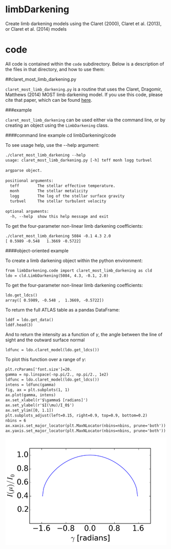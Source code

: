 # limbDarkening
Create limb darkening models using the Claret (2000), Claret et al. (2013), or Claret et al. (2014) models

# code

All code is contained within the `code` subdirectory. Below is a description of the files in that directory, and how to use them:

##claret_most_limb_darkening.py

`claret_most_limb_darkening.py` is a routine that uses the Claret, Dragomir, Matthews (2014) MOST limb darkening model. If you use this code, please cite that paper, which can be found [here](http://adsabs.harvard.edu/abs/2014A%26A...567A...3C).

###example

`claret_most_limb_darkening` can be used either via the command line, or by creating an object using the `LimbDarkening` class.

####command line example
    cd limbDarkening/code

To see usage help, use the --help argument:

    ./claret_most_limb_darkening --help
    usage: claret_most_limb_darkening.py [-h] teff monh logg turbvel    

    argparse object.    

    positional arguments:
      teff        The stellar effective temperature.
      monh        The stellar metalicity
      logg        The log of the stellar surface gravity
      turbvel     The stellar turbulent velocity    

    optional arguments:
      -h, --help  show this help message and exit

To get the four-parameter non-linear limb darkening coefficients:

    ./claret_most_limb_darkening 5084 -0.1 4.3 2.0
    [ 0.5989 -0.548   1.3669 -0.5722]

####object-oriented example

To create a limb darkening object within the python environment:

    from limbDarkening.code import claret_most_limb_darkening as cld
    ldo = cld.LimbDarkening(5084, 4.3, -0.1, 2.0)

To get the four-parameter non-linear limb darkening coefficients:

    ldo.get_ldcs()
    array([ 0.5989, -0.548 ,  1.3669, -0.5722])

To return the full ATLAS table as a pandas DataFrame:

    lddf = ldo.get_data()
    lddf.head(3)

And to return the intensity as a function of $\gamma$, the angle between the line of sight and the outward surface normal

    ldfunc = ldo.claret_model(ldo.get_ldcs())

To plot this function over a range of $\gamma$:

    plt.rcParams['font.size']=20.
    gamma = np.linspace(-np.pi/2., np.pi/2., 1e2)
    ldfunc = ldo.claret_model(ldo.get_ldcs())
    intens = ldfunc(gamma)
    fig, ax = plt.subplots(1, 1)
    ax.plot(gamma, intens)
    ax.set_xlabel(r'$\gamma$ [radians]')
    ax.set_ylabel(r'$I(\mu)/I_0$')
    ax.set_ylim([0, 1.1])
    plt.subplots_adjust(left=0.15, right=0.9, top=0.9, bottom=0.2)
    nbins = 6
    ax.xaxis.set_major_locator(plt.MaxNLocator(nbins=nbins, prune='both'))
    ax.yaxis.set_major_locator(plt.MaxNLocator(nbins=nbins, prune='both'))

![Limb Darkening Function](figures/MOST_Limb_Darkening.png)